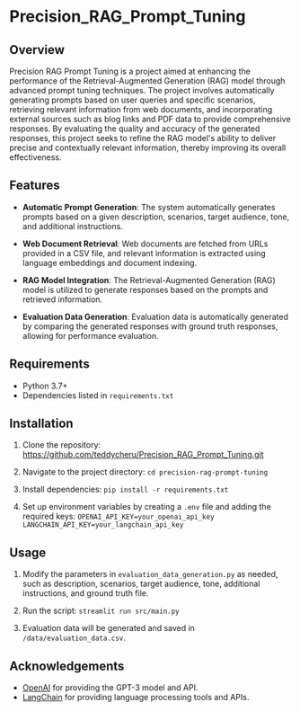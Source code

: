 # Precision_RAG_Prompt_Tuning

## Overview

Precision RAG Prompt Tuning is a project aimed at enhancing the performance of the Retrieval-Augmented Generation (RAG) model through advanced prompt tuning techniques. The project involves automatically generating prompts based on user queries and specific scenarios, retrieving relevant information from web documents, and incorporating external sources such as blog links and PDF data to provide comprehensive responses. By evaluating the quality and accuracy of the generated responses, this project seeks to refine the RAG model's ability to deliver precise and contextually relevant information, thereby improving its overall effectiveness.

## Features

- **Automatic Prompt Generation**: The system automatically generates prompts based on a given description, scenarios, target audience, tone, and additional instructions.

- **Web Document Retrieval**: Web documents are fetched from URLs provided in a CSV file, and relevant information is extracted using language embeddings and document indexing.

- **RAG Model Integration**: The Retrieval-Augmented Generation (RAG) model is utilized to generate responses based on the prompts and retrieved information.

- **Evaluation Data Generation**: Evaluation data is automatically generated by comparing the generated responses with ground truth responses, allowing for performance evaluation.

## Requirements

- Python 3.7+
- Dependencies listed in `requirements.txt`

## Installation

1. Clone the repository:
https://github.com/teddycheru/Precision_RAG_Prompt_Tuning.git

2. Navigate to the project directory:
   `cd precision-rag-prompt-tuning`

3. Install dependencies: `pip install -r requirements.txt`

4. Set up environment variables by creating a `.env` file and adding the required keys:
   `OPENAI_API_KEY=your_openai_api_key`
`LANGCHAIN_API_KEY=your_langchain_api_key`
 
## Usage

1. Modify the parameters in `evaluation_data_generation.py` as needed, such as description, scenarios, target audience, tone, additional instructions, and ground truth file.

2. Run the script: `streamlit run src/main.py`

4. Evaluation data will be generated and saved in `/data/evaluation_data.csv`.

## Acknowledgements

- [OpenAI](https://openai.com) for providing the GPT-3 model and API.
- [LangChain](https://langchain.io) for providing language processing tools and APIs.



   






